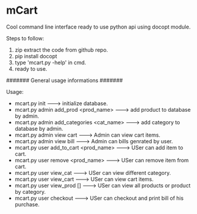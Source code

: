# mCart
Cool command line interface ready to use python api using docopt module.


Steps to follow:

1. zip extract the code from github repo.
2. pip install docopt
3. type 'mcart.py -help' in cmd.
4. ready to use.


####### General usage informations #######

Usage:
 *   mcart.py init                                                               ---> initialize database.
 *   mcart.py admin add_prod <prod_name> <description> <amount> <category>       ---> add product to database by admin.
 *   mcart.py admin add_categories <cat_name>                                    ---> add category to database by admin.
 *   mcart.py admin view cart                                                    ---> Admin can view cart items.
 *   mcart.py admin view bill                                                    ---> Admin can bills genrated by user.
 *   mcart.py user add_to_cart <prod_name>                                       ---> USer can add item to cart.
 *   mcart.py user remove <prod_name>                                            ---> USer can remove item from cart.
 *   mcart.py user view_cat                                                      ---> USer can view different category.
 *   mcart.py user view_cart                                                     ---> USer can view cart items.
 *   mcart.py user view_prod [<category>]                                        ---> USer can view all products or product by category.
 *   mcart.py user checkout                                                      ---> USer can checkout and print bill of his purchase.
